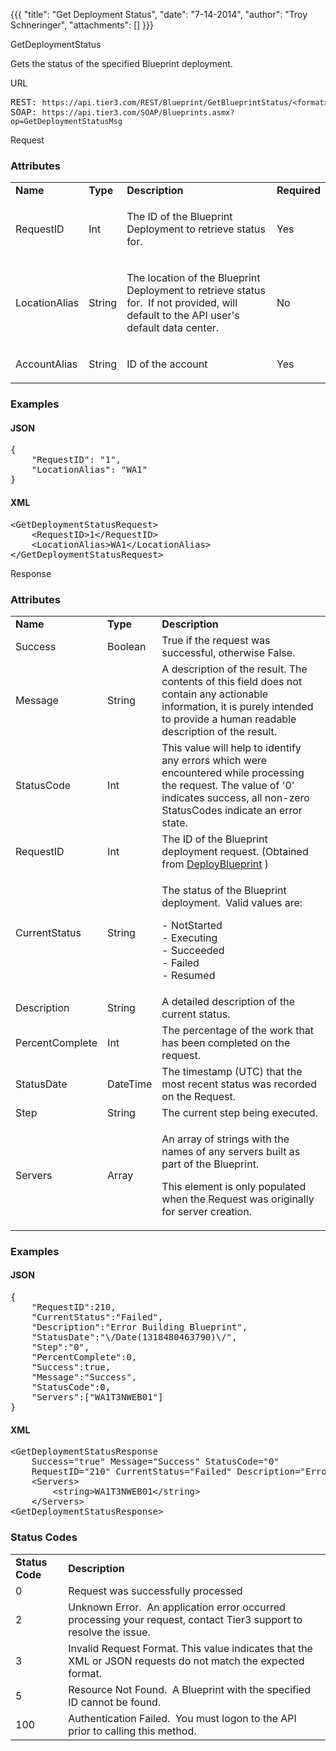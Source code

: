 {{{
  "title": "Get Deployment Status",
  "date": "7-14-2014",
  "author": "Troy Schneringer",
  "attachments": []
}}}

GetDeploymentStatus
<p>Gets the status of the specified Blueprint deployment.</p>
URL
<pre>REST: <code>https://api.tier3.com/REST/Blueprint/GetBlueprintStatus/&lt;format&gt;</code><br />SOAP: <code>https://api.tier3.com/SOAP/Blueprints.asmx?op=GetDeploymentStatusMsg</code></pre> Request
<h3>Attributes</h3>
<table>
  <tbody>
    <tr>
      <td><strong>Name</strong>
      </td>
      <td><strong>Type</strong>
      </td>
      <td><strong>Description</strong>
      </td>
      <td><strong>Required</strong>
      </td>
    </tr>
    <tr>
      <td>RequestID</td>
      <td>Int</td>
      <td>
        <p>The ID of the Blueprint Deployment to retrieve status for.</p>
      </td>
      <td>
        <p>Yes</p>
      </td>
    </tr>
    <tr>
      <td>LocationAlias</td>
      <td>String</td>
      <td>
        <p>The location of the Blueprint Deployment to retrieve status for. &nbsp;If not provided, will default to the API user's default data center.</p>
      </td>
      <td>
        <p>No&nbsp;</p>
      </td>
    </tr>
    <tr>
      <td>AccountAlias</td>
      <td>String</td>
      <td>
        <p>ID of the account</p>
      </td>
      <td>
        <p>Yes</p>
      </td>
    </tr>
  </tbody>
</table>
<h3>Examples</h3>
<h4>JSON</h4>
<pre>{<br />    "RequestID": "1",<br />    "LocationAlias": "WA1"<br />}</pre>
<h4>XML</h4>
<pre>&lt;GetDeploymentStatusRequest&gt;<br />    &lt;RequestID&gt;1&lt;/RequestID&gt;<br />    &lt;LocationAlias&gt;WA1&lt;/LocationAlias&gt;<br />&lt;/GetDeploymentStatusRequest&gt;&nbsp;</pre> Response
<h3>Attributes</h3>
<table>
  <tbody>
    <tr>
      <td><strong>Name</strong>
      </td>
      <td><strong>Type</strong>
      </td>
      <td><strong>Description</strong>
      </td>
    </tr>
    <tr>
      <td>Success</td>
      <td>Boolean</td>
      <td>True if the request was successful, otherwise False.</td>
    </tr>
    <tr>
      <td>Message</td>
      <td>String</td>
      <td>A description of the result. The contents of this field does not contain any actionable information, it is purely intended to provide a human readable description of the result.</td>
    </tr>
    <tr>
      <td>StatusCode</td>
      <td>Int</td>
      <td>This value will help to identify any errors which were encountered while processing the request. The value of '0' indicates success, all non-zero StatusCodes indicate an error state.</td>
    </tr>
    <tr>
      <td>RequestID</td>
      <td>Int</td>
      <td>The ID of the Blueprint deployment request. (Obtained from <a href="http://t3n.zendesk.com/entries/20451642-deploy-blueprint">DeployBlueprint</a> )</td>
    </tr>
    <tr>
      <td>CurrentStatus</td>
      <td>String</td>
      <td>
        <p>The status of the Blueprint deployment. &nbsp;Valid values are:</p>
        <p>- NotStarted&nbsp;
          <br />- Executing&nbsp;
          <br />- Succeeded&nbsp;
          <br />- Failed&nbsp;
          <br />- Resumed</p>
      </td>
    </tr>
    <tr>
      <td>Description</td>
      <td>String</td>
      <td>A detailed description of the current status.</td>
    </tr>
    <tr>
      <td>PercentComplete</td>
      <td>Int</td>
      <td>The percentage of the work that has been completed on the request.</td>
    </tr>
    <tr>
      <td>StatusDate</td>
      <td>DateTime</td>
      <td>The timestamp (UTC) that the most recent status was recorded on the Request.</td>
    </tr>
    <tr>
      <td>Step</td>
      <td>String</td>
      <td>The current step being executed.</td>
    </tr>
    <tr>
      <td>Servers</td>
      <td>Array</td>
      <td>
        <p>An array of strings with the names of any servers built as part of the Blueprint. &nbsp;</p>
        <p>This element is only populated when the Request was originally for server creation.</p>
      </td>
    </tr>
  </tbody>
</table>
<h3>Examples</h3>
<h4>JSON</h4>
<pre>{<br />    "RequestID":210,<br />    "CurrentStatus":"Failed",<br />    "Description":"Error Building Blueprint",<br />    "StatusDate":"\/Date(1318480463790)\/",<br />    "Step":"0",<br />    "PercentComplete":0,<br />    "Success":true,<br />    "Message":"Success",<br />    "StatusCode":0,<br />    "Servers":["WA1T3NWEB01"]<br />}</pre>
<h4>XML</h4>
<pre>&lt;GetDeploymentStatusResponse <br />    Success="true" Message="Success" StatusCode="0" <br />    RequestID="210" CurrentStatus="Failed" Description="Error Building Blueprint" StatusDate="2011-10-12T21:34:23.79" Step="0" PercentComplete="0"&gt;<br />    &lt;Servers&gt;<br />        &lt;string&gt;WA1T3NWEB01&lt;/string&gt;<br />    &lt;/Servers&gt;<br />&lt;GetDeploymentStatusResponse&gt;&nbsp;</pre>
<h3>Status Codes</h3>
<table>
  <tbody>
    <tr>
      <td><strong>Status Code</strong>
      </td>
      <td><strong>Description</strong>
      </td>
    </tr>
    <tr>
      <td>0</td>
      <td>Request was successfully processed</td>
    </tr>
    <tr>
      <td>2</td>
      <td>Unknown Error. &nbsp;An application error occurred processing your request, contact Tier3 support to resolve the issue.</td>
    </tr>
    <tr>
      <td>3</td>
      <td>Invalid Request Format. This value indicates that the XML or JSON requests do not match the expected format.</td>
    </tr>
    <tr>
      <td>5</td>
      <td>Resource Not Found. &nbsp;A Blueprint with the specified ID cannot be found.</td>
    </tr>
    <tr>
      <td>100</td>
      <td>Authentication Failed. &nbsp;You must logon to the API prior to calling this method.</td>
    </tr>
  </tbody>
</table>